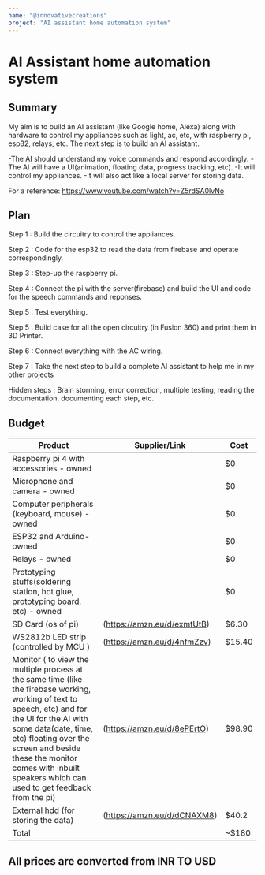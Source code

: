 ```yaml
---
name: "@innovativecreations"
project: "AI assistant home automation system"
---
```


# AI Assistant home automation system

## Summary

My aim is to build an AI assistant (like Google home, Alexa) along with hardware to control my appliances such as light, ac, etc, with raspberry pi, esp32, relays, etc. The next step is to build an AI assistant.

-The AI should understand my voice commands and respond accordingly.
-The AI will have a UI(animation, floating data, progress tracking, etc).
-It will control my appliances.
-It will also act like a local server for storing data.

For a reference: https://www.youtube.com/watch?v=Z5rdSA0lvNo

## Plan

Step 1 : Build the circuitry to control the appliances.

Step 2 : Code for the esp32 to read the data from firebase and operate correspondingly.

Step 3 : Step-up the raspberry pi.

Step 4 : Connect the pi with the server(firebase) and build the UI and code for the speech commands and reponses.

Step 5 : Test everything.

Step 5 : Build case for all the open circuitry (in Fusion 360) and print them in 3D Printer.

Step 6 : Connect everything with the AC wiring.

Step 7 : Take the next step to build a complete AI assistant to help me in my other projects

Hidden steps : Brain storming, error correction, multiple testing, reading the documentation, documenting each step, etc.

## Budget


| Product         | Supplier/Link                         | Cost   |
| --------------- | ------------------------------------- | ------ |
| Raspberry pi 4 with accessories - owned  |  | $0 |
| Microphone and camera - owned |  | $0 |
| Computer peripherals (keyboard, mouse) - owned |  | $0 |
| ESP32 and Arduino- owned |  | $0 |
| Relays - owned |  | $0 |
| Prototyping stuffs(soldering station,  hot glue, prototyping board,  etc)   - owned |  | $0 
| SD Card (os of pi)  | (https://amzn.eu/d/exmtUtB) | $6.30 |
| WS2812b LED strip (controlled by MCU )| (https://amzn.eu/d/4nfmZzv) | $15.40 |
| Monitor ( to view the multiple process at the same time (like the firebase working, working of text to speech, etc) and for the UI for the AI with some data(date, time, etc)  floating over the screen and beside these the monitor comes with inbuilt speakers which can used to get feedback from the pi) | (https://amzn.eu/d/8ePErtO)  | $98.90 |
| External hdd (for storing the data) | (https://amzn.eu/d/dCNAXM8) | $40.2 |
| Total           |                                       | ~$180 |
## All prices are converted from INR TO USD
